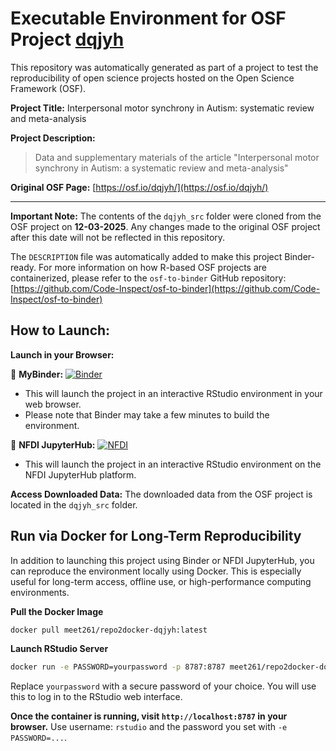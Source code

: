 # Executable Environment for OSF Project [dqjyh](https://osf.io/dqjyh/)

This repository was automatically generated as part of a project to test the reproducibility of open science projects hosted on the Open Science Framework (OSF).

**Project Title:** Interpersonal motor synchrony in Autism: systematic review and meta-analysis

**Project Description:**
> Data and supplementary materials of the article "Interpersonal motor synchrony in Autism: a systematic review and meta-analysis"

**Original OSF Page:** [https://osf.io/dqjyh/](https://osf.io/dqjyh/)

---

**Important Note:** The contents of the `dqjyh_src` folder were cloned from the OSF project on **12-03-2025**. Any changes made to the original OSF project after this date will not be reflected in this repository.

The `DESCRIPTION` file was automatically added to make this project Binder-ready. For more information on how R-based OSF projects are containerized, please refer to the `osf-to-binder` GitHub repository: [https://github.com/Code-Inspect/osf-to-binder](https://github.com/Code-Inspect/osf-to-binder)

## How to Launch:

**Launch in your Browser:**

🚀 **MyBinder:** [![Binder](https://mybinder.org/badge_logo.svg)](https://mybinder.org/v2/gh/code-inspect-binder/osf_dqjyh/HEAD?urlpath=rstudio)

   * This will launch the project in an interactive RStudio environment in your web browser.
   * Please note that Binder may take a few minutes to build the environment.

🚀 **NFDI JupyterHub:** [![NFDI](https://nfdi-jupyter.de/images/nfdi_badge.svg)](https://hub.nfdi-jupyter.de/r2d/gh/code-inspect-binder/osf_dqjyh/HEAD?urlpath=rstudio)

   * This will launch the project in an interactive RStudio environment on the NFDI JupyterHub platform.

**Access Downloaded Data:**
The downloaded data from the OSF project is located in the `dqjyh_src` folder.

## Run via Docker for Long-Term Reproducibility

In addition to launching this project using Binder or NFDI JupyterHub, you can reproduce the environment locally using Docker. This is especially useful for long-term access, offline use, or high-performance computing environments.

**Pull the Docker Image**

```bash
docker pull meet261/repo2docker-dqjyh:latest
```

**Launch RStudio Server**

```bash
docker run -e PASSWORD=yourpassword -p 8787:8787 meet261/repo2docker-dqjyh
```
Replace `yourpassword` with a secure password of your choice. You will use this to log in to the RStudio web interface.

**Once the container is running, visit `http://localhost:8787` in your browser.**
Use username: `rstudio` and the password you set with `-e PASSWORD=...`.
